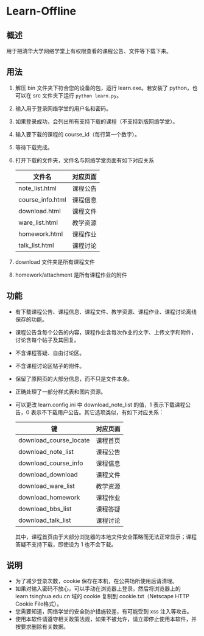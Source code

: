 # Learn-Offline

## 概述

用于把清华大学网络学堂上有权限查看的课程公告、文件等下载下来。

## 用法

1. 解压 bin 文件夹下符合您的设备的包，运行 learn.exe。若安装了 python，也可以在 src 文件夹下运行 `python learn.py`。
2. 输入用于登录网络学堂的用户名和密码。
3. 如果登录成功，会列出所有支持下载的课程（不支持新版网络学堂）。
4. 输入要下载的课程的 course_id（每行第一个数字）。
5. 等待下载完成。
6. 打开下载的文件夹，文件名与网络学堂页面有如下对应关系

    | 文件名           | 对应页面 |
    | ---------------- | -------- |
    | note_list.html   | 课程公告 |
    | course_info.html | 课程信息 |
    | download.html    | 课程文件 |
    | ware_list.html   | 教学资源 |
    | homework.html    | 课程作业 |
    | talk_list.html   | 课程讨论 |

7. download 文件夹是所有课程文件
8. homework/attachment 是所有课程作业的附件

## 功能

- 有下载课程公告、课程信息、课程文件、教学资源、课程作业、课程讨论离线保存的功能。
- 课程公告含每个公告的内容，课程作业含每次作业的文字、上传文字和附件，讨论含每个帖子及其回复。
- 不含课程答疑、自由讨论区。
- 不含课程讨论区帖子的附件。
- 保留了原网页的大部分信息，而不只是文件本身。
- 正确处理了一部分样式表和图片资源。
- 可以更改 learn.config.ini 中 download_note_list 的值，1 表示下载课程公告，0 表示不下载用户公告。其它选项类似，有如下对应关系：

    | 键                     | 对应页面 |
    | ---------------------- | -------- |
    | download_course_locate | 课程首页 |
    | download_note_list     | 课程公告 |
    | download_course_info   | 课程信息 |
    | download_download      | 课程文件 |
    | download_ware_list     | 教学资源 |
    | download_homework      | 课程作业 |
    | download_bbs_list      | 课程答疑 |
    | download_talk_list     | 课程讨论 |

  其中，课程首页由于大部分浏览器的本地文件安全策略而无法正常显示；课程答疑不支持下载，即使设为 1 也不会下载。

## 说明

- 为了减少登录次数，cookie 保存在本机，在公共场所使用后请清理。
- 如果对输入密码不放心，可以手动在浏览器上登录，然后将浏览器上的 learn.tsinghua.edu.cn 域的 cookie 复制到 cookie.txt（Netscape HTTP Cookie File格式）。
- 您需要知道，网络学堂的安全防护措施较差，有可能受到 xss 注入等攻击。
- 使用本软件请遵守相关政策法规，如果不被允许，请立即停止使用本软件，并按要求删除有关数据。
